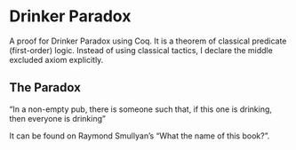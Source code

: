 # Drinker Paradox
A proof for Drinker Paradox using Coq. It is a theorem of classical predicate (first-order) logic. Instead of using classical tactics, I declare the middle excluded axiom explicitly.

## The Paradox
“In a non-empty pub, there is someone such that, if this one is drinking, then everyone is drinking”

It can be found on Raymond Smullyan’s “What the name of this book?”.
